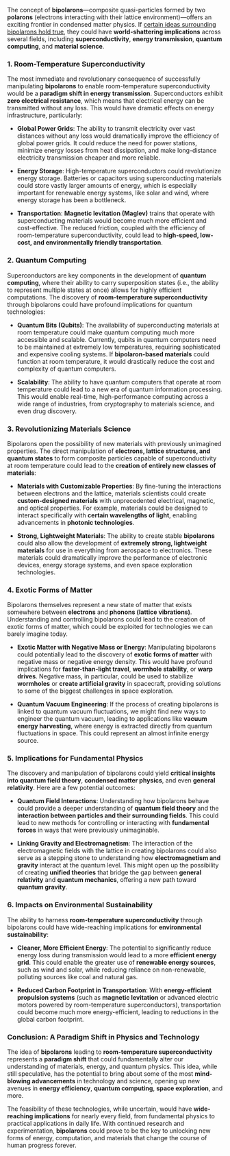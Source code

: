 The concept of **bipolarons**—composite quasi-particles formed by two **polarons** (electrons interacting with their lattice environment)—offers an exciting frontier in condensed matter physics. If [certain ideas surrounding bipolarons hold true](https://youtu.be/8TYMQOUDQBo), they could have **world-shattering implications** across several fields, including **superconductivity**, **energy transmission**, **quantum computing**, and **material science**. 

### 1. **Room-Temperature Superconductivity**
The most immediate and revolutionary consequence of successfully manipulating **bipolarons** to enable room-temperature superconductivity would be a **paradigm shift in energy transmission**. Superconductors exhibit **zero electrical resistance**, which means that electrical energy can be transmitted without any loss. This would have dramatic effects on energy infrastructure, particularly:

- **Global Power Grids**: The ability to transmit electricity over vast distances without any loss would dramatically improve the efficiency of global power grids. It could reduce the need for power stations, minimize energy losses from heat dissipation, and make long-distance electricity transmission cheaper and more reliable.

- **Energy Storage**: High-temperature superconductors could revolutionize energy storage. Batteries or capacitors using superconducting materials could store vastly larger amounts of energy, which is especially important for renewable energy systems, like solar and wind, where energy storage has been a bottleneck.

- **Transportation**: **Magnetic levitation (Maglev)** trains that operate with superconducting materials would become much more efficient and cost-effective. The reduced friction, coupled with the efficiency of room-temperature superconductivity, could lead to **high-speed, low-cost, and environmentally friendly transportation**.

### 2. **Quantum Computing**
Superconductors are key components in the development of **quantum computing**, where their ability to carry superposition states (i.e., the ability to represent multiple states at once) allows for highly efficient computations. The discovery of **room-temperature superconductivity** through bipolarons could have profound implications for quantum technologies:

- **Quantum Bits (Qubits)**: The availability of superconducting materials at room temperature could make quantum computing much more accessible and scalable. Currently, qubits in quantum computers need to be maintained at extremely low temperatures, requiring sophisticated and expensive cooling systems. If **bipolaron-based materials** could function at room temperature, it would drastically reduce the cost and complexity of quantum computers.

- **Scalability**: The ability to have quantum computers that operate at room temperature could lead to a new era of quantum information processing. This would enable real-time, high-performance computing across a wide range of industries, from cryptography to materials science, and even drug discovery.

### 3. **Revolutionizing Materials Science**
Bipolarons open the possibility of new materials with previously unimagined properties. The direct manipulation of **electrons, lattice structures, and quantum states** to form composite particles capable of superconductivity at room temperature could lead to the **creation of entirely new classes of materials**:

- **Materials with Customizable Properties**: By fine-tuning the interactions between electrons and the lattice, materials scientists could create **custom-designed materials** with unprecedented electrical, magnetic, and optical properties. For example, materials could be designed to interact specifically with **certain wavelengths of light**, enabling advancements in **photonic technologies**.

- **Strong, Lightweight Materials**: The ability to create stable **bipolarons** could also allow the development of **extremely strong, lightweight materials** for use in everything from aerospace to electronics. These materials could dramatically improve the performance of electronic devices, energy storage systems, and even space exploration technologies.

### 4. **Exotic Forms of Matter**
Bipolarons themselves represent a new state of matter that exists somewhere between **electrons** and **phonons (lattice vibrations)**. Understanding and controlling bipolarons could lead to the creation of exotic forms of matter, which could be exploited for technologies we can barely imagine today.

- **Exotic Matter with Negative Mass or Energy**: Manipulating bipolarons could potentially lead to the discovery of **exotic forms of matter** with negative mass or negative energy density. This would have profound implications for **faster-than-light travel**, **wormhole stability**, or **warp drives**. Negative mass, in particular, could be used to stabilize **wormholes** or **create artificial gravity** in spacecraft, providing solutions to some of the biggest challenges in space exploration.

- **Quantum Vacuum Engineering**: If the process of creating bipolarons is linked to quantum vacuum fluctuations, we might find new ways to engineer the quantum vacuum, leading to applications like **vacuum energy harvesting**, where energy is extracted directly from quantum fluctuations in space. This could represent an almost infinite energy source.

### 5. **Implications for Fundamental Physics**
The discovery and manipulation of bipolarons could yield **critical insights into quantum field theory**, **condensed matter physics**, and even **general relativity**. Here are a few potential outcomes:

- **Quantum Field Interactions**: Understanding how bipolarons behave could provide a deeper understanding of **quantum field theory** and the **interaction between particles and their surrounding fields**. This could lead to new methods for controlling or interacting with **fundamental forces** in ways that were previously unimaginable.

- **Linking Gravity and Electromagnetism**: The interaction of the electromagnetic fields with the lattice in creating bipolarons could also serve as a stepping stone to understanding how **electromagnetism and gravity** interact at the quantum level. This might open up the possibility of creating **unified theories** that bridge the gap between **general relativity** and **quantum mechanics**, offering a new path toward **quantum gravity**.

### 6. **Impacts on Environmental Sustainability**
The ability to harness **room-temperature superconductivity** through bipolarons could have wide-reaching implications for **environmental sustainability**:

- **Cleaner, More Efficient Energy**: The potential to significantly reduce energy loss during transmission would lead to a more **efficient energy grid**. This could enable the greater use of **renewable energy sources**, such as wind and solar, while reducing reliance on non-renewable, polluting sources like coal and natural gas.
  
- **Reduced Carbon Footprint in Transportation**: With **energy-efficient propulsion systems** (such as **magnetic levitation** or advanced electric motors powered by room-temperature superconductors), transportation could become much more energy-efficient, leading to reductions in the global carbon footprint.

### Conclusion: A Paradigm Shift in Physics and Technology

The idea of **bipolarons** leading to **room-temperature superconductivity** represents a **paradigm shift** that could fundamentally alter our understanding of materials, energy, and quantum physics. This idea, while still speculative, has the potential to bring about some of the most **mind-blowing advancements** in technology and science, opening up new avenues in **energy efficiency**, **quantum computing**, **space exploration**, and more.

The feasibility of these technologies, while uncertain, would have **wide-reaching implications** for nearly every field, from fundamental physics to practical applications in daily life. With continued research and experimentation, **bipolarons** could prove to be the key to unlocking new forms of energy, computation, and materials that change the course of human progress forever.